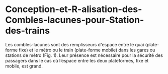 # Conception-et-R-alisation-des-Combles-lacunes-pour-Station-des-trains
Les combles-lacunes sont des remplisseurs d'espace entre le quai (plate-forme fixe) et le métro  ou le train (plate-forme mobile) dans les gares ou stations de métro (Fig. 1). Leur présence est  nécessaire pour la sécurité des passagers dans le cas où l’espace entre les deux plateformes, fixe  et mobile, est grand.  
